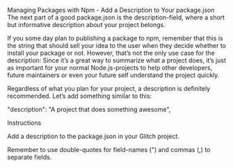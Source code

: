 Managing Packages with Npm - Add a Description to Your package.json
The next part of a good package.json is the description-field, where a short but informative description about your project belongs.

If you some day plan to publishing a package to npm, remember that this is the string that should sell your idea to the user when they decide whether to install your package or not. However, that’s not the only use case for the description: Since it’s a great way to summarize what a project does, it’s just as important for your normal Node.js-projects to help other developers, future maintainers or even your future self understand the project quickly.

Regardless of what you plan for your project, a description is definitely recommended. Let’s add something similar to this:

"description": "A project that does something awesome",

Instructions

Add a description to the package.json in your Glitch project.

Remember to use double-quotes for field-names (") and commas (,) to separate fields.